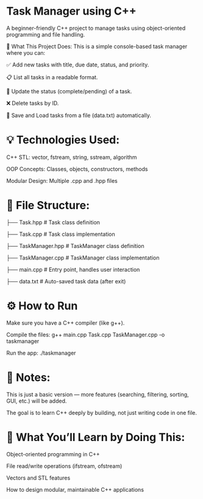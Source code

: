 # Task Manager using C++
A beginner-friendly C++ project to manage tasks using object-oriented programming and file handling.


🚀 What This Project Does:
This is a simple console-based task manager where you can:

✅ Add new tasks with title, due date, status, and priority.

📋 List all tasks in a readable format.

🔁 Update the status (complete/pending) of a task.

❌ Delete tasks by ID.

💾 Save and Load tasks from a file (data.txt) automatically.



# 💡 Technologies Used:

C++ STL: vector, fstream, string, sstream, algorithm

OOP Concepts: Classes, objects, constructors, methods

Modular Design: Multiple .cpp and .hpp files



# 📁 File Structure:


├── Task.hpp             # Task class definition

├── Task.cpp             # Task class implementation

├── TaskManager.hpp      # TaskManager class definition

├── TaskManager.cpp      # TaskManager class implementation

├── main.cpp             # Entry point, handles user interaction

├── data.txt             # Auto-saved task data (after exit)


# ⚙️ How to Run
Make sure you have a C++ compiler (like g++).


Compile the files:
g++ main.cpp Task.cpp TaskManager.cpp -o taskmanager

Run the app:
./taskmanager


# 📌 Notes: 

This is just a basic version — more features (searching, filtering, sorting, GUI, etc.) will be added.

The goal is to learn C++ deeply by building, not just writing code in one file.


# 🧠 What You’ll Learn by Doing This:

Object-oriented programming in C++

File read/write operations (ifstream, ofstream)

Vectors and STL features

How to design modular, maintainable C++ applications

